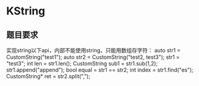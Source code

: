 #  KString

## 题目要求
实现string以下api，内部不能使用string，只能用数组存字符：
auto str1 = CustomString("test1");
auto str2 = CustomString("test2, test3");
str1 = "test3";
int len = str1.len();
CustomString sub1 = str1.sub(1,2);
str1.append("append");
bool equal = str1 == str2;
int index = str1.find("es");
CustomString* ret = str2.split(",");
